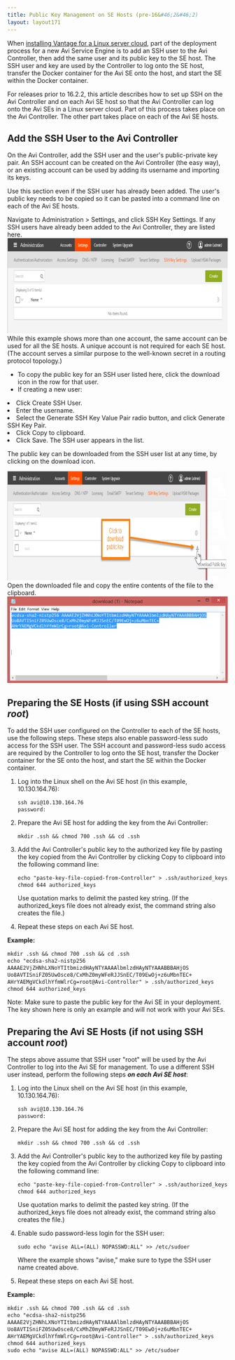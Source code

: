 ```yaml
---
title: Public Key Management on SE Hosts (pre-16&#46;2&#46;2)
layout: layout171
---
```

When <a href="{% vpath %}/installation-guides/installing-avi-vantage-for-a-linux-server-cloud/">installing Vantage for a Linux server cloud</a>, part of the deployment process for a new Avi Service Engine is to add an SSH user to the Avi Controller, then add the same user and its public key to the SE host. The SSH user and key are used by the Controller to log onto the SE host, transfer the Docker container for the Avi SE onto the host, and start the SE within the Docker container.

For releases prior to 16.2.2, this article describes how to set up SSH on the Avi Controller and on each Avi SE host so that the Avi Controller can log onto the Avi SEs in a Linux server cloud. Part of this process takes place on the Avi Controller. The other part takes place on each of the Avi SE hosts.

## Add the SSH User to the Avi Controller

On the Avi Controller, add the SSH user and the user's public-private key pair. An SSH account can be created on the Avi Controller (the easy way), or an existing account can be used by adding its username and importing its keys.

Use this section even if the SSH user has already been added. The user's public key needs to be copied so it can be pasted into a command line on each of the Avi SE hosts.

Navigate to Administration > Settings, and click SSH Key Settings. If any SSH users have already been added to the Avi Controller, they are listed here.
<a href="img/sshusers2.png"><img class="alignnone size-full wp-image-10503" src="img/sshusers2.png" alt="sshusers2" width="814" height="217"></a>While this example shows more than one account, the same account can be used for all the SE hosts. A unique account is not required for each SE host. (The account serves a similar purpose to the well-known secret in a routing protocol topology.)

* To copy the public key for an SSH user listed here, click the download icon in the row for that user.
* If creating a new user: <ol> 
 <li>Click Create SSH User.</li> 
 <li>Enter the username.</li> 
 <li>Select the Generate SSH Key Value Pair radio button, and click Generate SSH Key Pair.</li> 
 <li>Click Copy to clipboard.</li> 
 <li>Click Save. The SSH user appears in the list.</li> 
</ol>  

The public key can be downloaded from the SSH user list at any time, by clicking on the download icon.

<a href="img/Ctlr-sshuser-copykey-3b.png"><img class="alignnone size-full wp-image-10505" src="img/Ctlr-sshuser-copykey-3b.png" alt="Ctlr-sshuser-copykey-3b" width="908" height="249"></a>
Open the downloaded file and copy the entire contents of the file to the clipboard.
<img class="alignnone wp-image-6878" src="img/Ctlr-sshuser-copykey2-2.png" alt="Ctlr-sshuser-copykey2">

## Preparing the SE Hosts (if using SSH account *root*)

To add the SSH user configured on the Controller to each of the SE hosts, use the following steps. These steps also enable password-less sudo access for the SSH user. The SSH account and password-less sudo access are required by the Controller to log onto the SE host, transfer the Docker container for the SE onto the host, and start the SE within the Docker container.
<ol> 
 <li>Log into the Linux shell on the Avi SE host (in this example, 10.130.164.76): <pre crayon="false" pre="" class="command-line language-bash" data-user="" data-host="$" data-output="1-100"><code>ssh avi@10.130.164.76
password:
</code></pre> </li> 
</ol> <ol start="2"> 
 <li>Prepare the Avi SE host for adding the key from the Avi Controller: <pre crayon="false" pre="" class="command-line language-bash" data-user="aviuser" data-host="localhost ~"><code>mkdir .ssh &amp;&amp; chmod 700 .ssh &amp;&amp; cd .ssh
</code></pre> </li> 
</ol> <ol start="3"> 
 <li>Add the Avi Controller's public key to the authorized key file by pasting the key copied from the Avi Controller by clicking Copy to clipboard into the following command line:<pre crayon="false" class="command-line language-bash" data-prompt=": >"><code>echo "paste-key-file-copied-from-Controller" &gt; .ssh/authorized_keys
chmod 644 authorized_keys</code></pre>Use quotation marks to delimit the pasted key string. (If the authorized_keys file does not already exist, the command string also creates the file.)</li> 
</ol> <ol start="4"> 
 <li>Repeat these steps on each Avi SE host.</li> 
</ol> 

**Example:**

<pre pre="" class="command-line language-bash" data-user="aviuser" data-host="localhost ~"><code>mkdir .ssh &amp;&amp; chmod 700 .ssh &amp;&amp; cd .ssh
echo "ecdsa-sha2-nistp256 AAAAE2VjZHNhLXNoYTItbmizdHAyNTYAAAAlbmlzdHAyNTYAAABBBAHjOS
Uo8AVTISniFZ05UwOsce8/CxMhZ0myWFeRJJSnEC/T09EwOj+z6uMbnTEC+
AHrYAEMgVCkdlhYfmWlrCg=root@Avi-Controller" &gt; .ssh/authorized_keys
chmod 644 authorized_keys
</code></pre> 

Note: Make sure to paste the public key for the Avi SE in your deployment. The key shown here is only an example and will not work with your Avi SEs.

## Preparing the Avi SE Hosts (if not using SSH account *root*)

The steps above assume that SSH user "root" will be used by the Avi Controller to log into the Avi SE for management. To use a different SSH user instead, perform the following steps ***on each Avi SE host***:
<ol> 
 <li>Log into the Linux shell on the Avi SE host (in this example, 10.130.164.76): <pre crayon="false" pre="" class="command-line language-bash" data-user="aviuser" data-host="localhost ~" data-output="1-100"><code>ssh avi@10.130.164.76
password:
</code></pre> </li> 
</ol> <ol start="2"> 
 <li>Prepare the Avi SE host for adding the key from the Avi Controller: <pre crayon="false" pre="" class="command-line language-bash" data-user="aviuser" data-host="localhost ~"><code>mkdir .ssh &amp;&amp; chmod 700 .ssh &amp;&amp; cd .ssh
</code></pre> </li> 
</ol> <ol start="3"> 
 <li>Add the Avi Controller's public key to the authorized key file by pasting the key copied from the Avi Controller by clicking Copy to clipboard into the following command line:<pre crayon="false" class="command-line language-bash" data-prompt=": >"><code>echo "paste-key-file-copied-from-Controller" &gt; .ssh/authorized_keys
chmod 644 authorized_keys</code></pre>Use quotation marks to delimit the pasted key string. (If the authorized_keys file does not already exist, the command string also creates the file.)</li> 
</ol> <ol start="4"> 
 <li>Enable sudo password-less login for the SSH user:<pre crayon="false" class="command-line language-bash" data-prompt=": >"><code>sudo echo "avise ALL=(ALL) NOPASSWD:ALL" &gt;&gt; /etc/sudoer</code></pre>Where the example shows "avise," make sure to type the SSH user name created above.</li> 
</ol> <ol start="5"> 
 <li>Repeat these steps on each Avi SE host.</li> 
</ol> 

**Example:**

<pre pre="" class="command-line language-bash" data-user="aviuser" data-host="localhost ~"><code>mkdir .ssh &amp;&amp; chmod 700 .ssh &amp;&amp; cd .ssh
echo "ecdsa-sha2-nistp256 AAAAE2VjZHNhLXNoYTItbmizdHAyNTYAAAAlbmlzdHAyNTYAAABBBAHjOS
Uo8AVTISniFZ05UwOsce8/CxMhZ0myWFeRJJSnEC/T09EwOj+z6uMbnTEC+
AHrYAEMgVCkdlhYfmWlrCg=root@Avi-Controller" &gt; .ssh/authorized_keys
chmod 644 authorized_keys
sudo echo "avise ALL=(ALL) NOPASSWD:ALL" &gt;&gt; /etc/sudoer
</code></pre> 